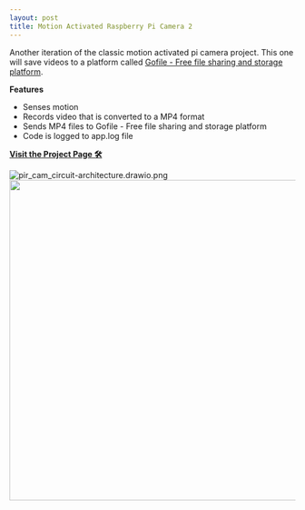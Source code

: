 ```yaml
---
layout: post
title: Motion Activated Raspberry Pi Camera 2
---
```


Another iteration of the classic motion activated pi camera project. This one will save videos to a platform called [Gofile - Free file sharing and storage platform](https://gofile.io/welcome).

**Features**

- Senses motion
- Records video that is converted to a MP4 format
- Sends MP4 files to Gofile - Free file sharing and storage platform
- Code is logged to app.log file

[**Visit the Project Page 🛠**](https://github.com/okyang/tinyOkayProjects/blob/master/pir_activated_cam_2/README.md)

<img title="" src="https://raw.githubusercontent.com/okyang/tinyOkayProjects/master/pir_activated_cam_2/assets/fc15c5347963f4479650ca3c53dbc6b7db47c6ce.png" alt="pir_cam_circuit-architecture.drawio.png" data-align="center">

<img title="" src="https://raw.githubusercontent.com/okyang/tinyOkayProjects/master/pir_activated_cam_2/assets/8ef29cc3ca28c681cfed37d74fb3ba9307068461.jpg" alt="" data-align="center" width="564">
